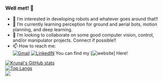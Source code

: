 ### Well met! 👋

<!--
**KrunalBhatt99/KrunalBhatt99** is a ✨ _special_ ✨ repository because its `README.md` (this file) appears on your GitHub profile.
-->
- 👀 I’m interested in developing robots and whatever goes around that!!
- 🌱 I’m currently learning perception for ground and aerial bots, motion planning, and deep learning.
- 💞️ I’m looking to collaborate on some good computer vision, control, and/or manipulator projects. Connect if possible!!
- 📫 How to reach me:<br>
  [![Gmail](https://img.shields.io/badge/Gmail-D14836?style=for-the-badge&logo=gmail&logoColor=white)](kmbhatt999@gmail.com) [![LinkedIN](https://img.shields.io/badge/LinkedIn-0077B5?style=for-the-badge&logo=linkedin&logoColor=white)](https://www.linkedin.com/in/krunalbhatt9/) You can find my [![website](https://sites.google.com/nirmauni.ac.in/krunalbhatt/home)] Here!

[![Krunal's GitHub stats](https://github-readme-stats.vercel.app/api?username=krunalmbhatt&hide=contribs,prs)](https://github.com/krunalmbhatt/readme-stats) <br>
[![Top Langs](https://github-readme-stats.vercel.app/api/top-langs/?username=krunalmbhatt&layout=compact)](https://github.com/krunalmbhatt) <br>
![](https://komarev.com/ghpvc/?username=your-github-username&style=plastic&label=Visitors)
